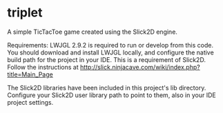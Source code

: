 # triplet
A simple TicTacToe game created using the Slick2D engine.

Requirements:
LWJGL 2.9.2 is required to run or develop from this code. You should download and install LWJGL locally, and configure the native build path for the project in your IDE. This is a requirement of Slick2D.
Follow the instructions at http://slick.ninjacave.com/wiki/index.php?title=Main_Page

The Slick2D libraries have been included in this project's lib directory. Configure your Slick2D user library path to point to them, also in your IDE project settings.
